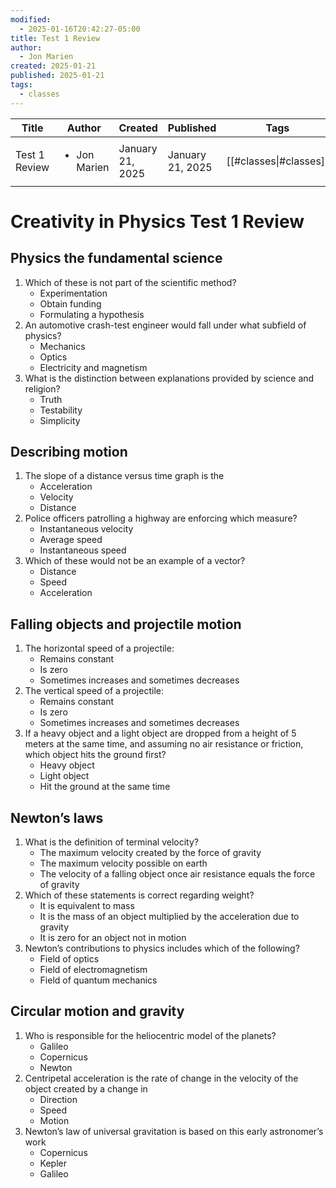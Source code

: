 ```yaml
---
modified:
  - 2025-01-16T20:42:27-05:00
title: Test 1 Review
author:
  - Jon Marien
created: 2025-01-21
published: 2025-01-21
tags:
  - classes
---
```


| Title         | Author                       | Created          | Published        | Tags                   |
| ------------- | ---------------------------- | ---------------- | ---------------- | ---------------------- |
| Test 1 Review | <ul><li>Jon Marien</li></ul> | January 21, 2025 | January 21, 2025 | [[#classes\|#classes]] |
# **Creativity in Physics Test 1 Review**

## **Physics the fundamental science**
1. Which of these is not part of the scientific method?
	- Experimentation
	- Obtain funding
	- Formulating a hypothesis
2. An automotive crash-test engineer would fall under what subfield of physics?
	- Mechanics
	- Optics
	- Electricity and magnetism
3. What is the distinction between explanations provided by science and religion?
	- Truth
	- Testability
	- Simplicity
## **Describing motion**
1. The slope of a distance versus time graph is the
	- Acceleration
	- Velocity
	- Distance
2. Police officers patrolling a highway are enforcing which measure?
	- Instantaneous velocity
	- Average speed
	- Instantaneous speed
3. Which of these would not be an example of a vector?
	- Distance
	- Speed
	- Acceleration
## **Falling objects and projectile motion**
1. The horizontal speed of a projectile:
	- Remains constant
	- Is zero
	- Sometimes increases and sometimes decreases
2. The vertical speed of a projectile:
	- Remains constant
	- Is zero
	- Sometimes increases and sometimes decreases
3. If a heavy object and a light object are dropped from a height of 5 meters at the same time, and assuming no air resistance or friction, which object hits the ground first?
	- Heavy object
	- Light object
	- Hit the ground at the same time

## **Newton’s laws**
1. What is the definition of terminal velocity?
	- The maximum velocity created by the force of gravity
	- The maximum velocity possible on earth
	- The velocity of a falling object once air resistance equals the force of gravity
2. Which of these statements is correct regarding weight?
	- It is equivalent to mass
	- It is the mass of an object multiplied by the acceleration due to gravity
	- It is zero for an object not in motion
3. Newton’s contributions to physics includes which of the following?
	- Field of optics
	- Field of electromagnetism
	- Field of quantum mechanics

## **Circular motion and gravity**
1. Who is responsible for the heliocentric model of the planets?
	- Galileo
	- Copernicus
	- Newton
2. Centripetal acceleration is the rate of change in the velocity of the object created by a change in
	- Direction
	- Speed
	- Motion
3. Newton’s law of universal gravitation is based on this early astronomer’s work
	- Copernicus
	- Kepler
	- Galileo
